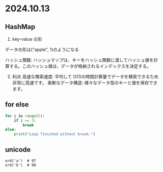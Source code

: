 # 2024.10.13

## HashMap

1. key-value の形

データの形は("apple", 1)のようになる

ハッシュ関数: ハッシュマップは、キーをハッシュ関数に渡してハッシュ値を計算する。このハッシュ値は、データが格納されるインデックスを決定する。

2. 利点
   高速な検索速度: 平均して O(1)の時間計算量でデータを検索できるため非常に高速です。
   柔軟なデータ構造: 様々なデータ型のキーと値を保存できます。

## for else

```python
for i in range(5):
    if i == 3:
        break
else:
    print("Loop finished without break.")
```

## unicode

```
ord('a')  # 97
ord('b')  # 98
```
